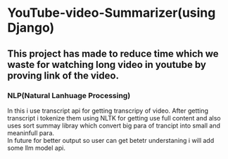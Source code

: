 # YouTube-video-Summarizer(using Django)
## This project has made to reduce time which we waste for watching long video in youtube by proving link of the video.
### NLP(Natural Lanhuage Processing)
In this i use transcript api for getting transcripy of video. After getting transcript i tokenize them using NLTK for getting use full content and also uses sort summay libray which convert big para of trancipt into small and meaninfull para.<br/>
In future for better output so user can get betetr understaning i will add some llm model api.
